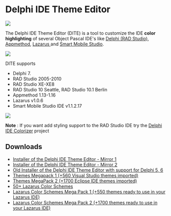 
# Delphi IDE Theme Editor #

![](https://dl.dropboxusercontent.com/u/12733424/Blog/Delphi%20IDE%20Theme%20Editor/DITE.png)


The Delphi IDE Theme Editor (DITE) is a tool to customize the IDE **color highlighting** of several Object Pascal IDE's like <a href='https://www.embarcadero.com/products/delphi'>Delphi (RAD Studio)</a>, <a href='http://www.appmethod.com/'>Appmethod</a>, <a href='http://www.lazarus.freepascal.org/'>Lazarus </a> and <a href='http://smartmobilestudio.com/'>Smart Mobile Studio</a>.

![](https://github.com/RRUZ/delphi-ide-theme-editor/blob/master/delphi-ide-theme-editor/Site%20Images/logos.png)

DITE supports 

* Delphi 7. 
* RAD Studio 2005-2010 
* RAD Studio XE-XE8 
* RAD Studio 10 Seattle, RAD Studio 10.1 Berlin
* Appmethod 1.13-1.16
* Lazarus v1.0.6
* Smart Mobile Studio IDE v1.1.2.17

![](https://github.com/RRUZ/delphi-ide-theme-editor/blob/master/delphi-ide-theme-editor/Site%20Images/DITE_Animated.gif)

**Note** : If you want add styling support to the RAD Studio IDE try the [Delphi IDE Colorizer](https://github.com/RRUZ/Delphi-IDE-Colorizer) project

## Downloads ##
* [Installer of the  Delphi IDE Theme Editor - Mirror 1](https://goo.gl/KLJSWZ)
* [Installer of the  Delphi IDE Theme Editor - Mirror 2](https://docs.google.com/uc?authuser=0&id=0B7KzPH8HQCZNclcxSDBrejlmcEE&export=download)
* [Old Installer of the  Delphi IDE Theme Editor with support for Delphi 5, 6](https://dl.dropboxusercontent.com/u/12733424/Blog/Delphi%20IDE%20Theme%20Editor/Setup_DITE_Delphi5And6.exe) 
* [Themes Megapack 1 (+560 Visual Studio themes imported)](http://dl.dropbox.com/u/12733424/Blog/Delphi%20IDE%20Theme%20Editor/DephiIDEThemeEdito_VS_Megapack_Themes.zip)
* [Themes MegaPack 2 (+1700 Eclipse IDE themes imported)](http://dl.dropbox.com/u/12733424/Blog/Delphi%20IDE%20Theme%20Editor/DephiIDEThemeEdito_Eclipse_Megapack_Themes.zip)
* [50+ Lazarus Color Schemes](http://dl.dropbox.com/u/12733424/Blog/Delphi%20IDE%20Theme%20Editor/Themes%20Lazarus.zip)
* [Lazarus Color Schemes Mega Pack 1 (+550 themes ready to use in your Lazarus IDE)](http://dl.dropbox.com/u/12733424/Blog/Delphi%20IDE%20Theme%20Editor/ThemesLazarus_MegaPack1.zip)
* [Lazarus Color Schemes Mega Pack 2 (+1700 themes ready to use in your Lazarus IDE)](http://dl.dropbox.com/u/12733424/Blog/Delphi%20IDE%20Theme%20Editor/ThemesLazarus_MegaPack2.zip)
